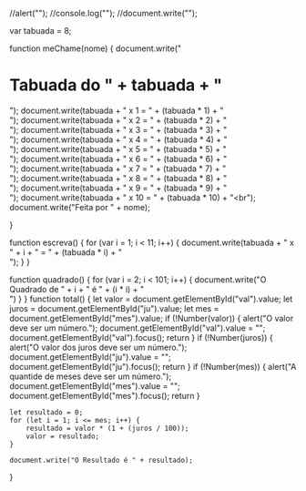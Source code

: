 //alert("");
//console.log("");
//document.write("");

var tabuada = 8;

function meChame(nome) {
    document.write("<h1>Tabuada do " + tabuada + "</h1>");
    document.write(tabuada + " x 1 = " + (tabuada * 1) + "<br>");
    document.write(tabuada + " x 2 = " + (tabuada * 2) + "<br>");
    document.write(tabuada + " x 3 = " + (tabuada * 3) + "<br>");
    document.write(tabuada + " x 4 = " + (tabuada * 4) + "<br>");
    document.write(tabuada + " x 5 = " + (tabuada * 5) + "<br>");
    document.write(tabuada + " x 6 = " + (tabuada * 6) + "<br>");
    document.write(tabuada + " x 7 = " + (tabuada * 7) + "<br>");
    document.write(tabuada + " x 8 = " + (tabuada * 8) + "<br>");
    document.write(tabuada + " x 9 = " + (tabuada * 9) + "<br>");
    document.write(tabuada + " x 10 = " + (tabuada * 10) + "<br");
    document.write("Feita por " + nome);

}

function escreva() {
    for (var i = 1; i < 11; i++) {
        document.write(tabuada + " x " + i + " = " + (tabuada * i) + "<br>");
    }
}

function quadrado() {
    for (var i = 2; i < 101; i++) {
        document.write("O Quadrado de " + i + " é " + (i * i) + "<br>")
    }
}
function total() {
    let valor = document.getElementById("val").value;
    let juros = document.getElementById("ju").value;
    let mes = document.getElementById("mes").value;
    if (!Number(valor)) {
        alert("O valor deve ser um número.");
        document.getElementById("val").value = "";
        document.getElementById("val").focus();
        return
    }
    if (!Number(juros)) {
        alert("O valor dos juros deve ser um número.");
        document.getElementById("ju").value = "";
        document.getElementById("ju").focus();
        return
    }
    if (!Number(mes)) {
        alert("A quantide de meses deve ser um número.");
        document.getElementById("mes").value = "";
        document.getElementById("mes").focus();
        return
    }

    let resultado = 0;
    for (let i = 1; i <= mes; i++) {
        resultado = valor * (1 + (juros / 100));
        valor = resultado;
    }

    document.write("O Resultado é " + resultado);
}
